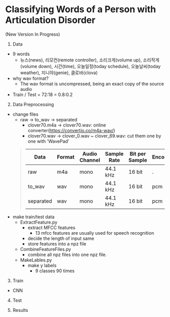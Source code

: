 # Classifying Words of a Person with Articulation Disorder

(New Version In Progress)

1. Data
- 9 words
    - 뉴스(news), 리모컨(remote controller), 소리크게(volume up), 소리작게(volume down), 시간(time), 오늘일정(today schedule), 오늘날씨(today weather), 지니야(genie), 클로바(clova)
- why wav format? 
    - The wav format is uncompressed, being an exact copy of the source audio
- Train / Test = 72:18 = 0.8:0.2

2. Data Preprocessing
- change files
    - raw -> to_wav -> separated
        - clover70.m4a -> clover70.wav: online converter(https://convertio.co/m4a-wav/)
        - clover70.wav -> clover_0.wav ~ clover_69.wav: cut them one by one with 'WavePad'
    > |Data|Format|Audio Channel|Sample Rate|Bit per Sample|Encoding|
    > |---|---|---|---|---|---|
    > |raw|m4a|mono|44.1 kHz|16 bit|.|
    > |to_wav|wav|mono|44.1 kHz|16 bit|pcm|
    > |separated|wav|mono|44.1 kHz|16 bit|pcm|
- make train/test data
    - ExtractFeature.py
        - extract MFCC features
            - 13 mfcc features are usually used for speech recognition
        - decide the length of input same
        - store features into a npz file
    - CombineFeatureFiles.py
        - combine all npz files into one npz file.
    - MakeLables.py
        - make y labels
            - 9 classes 90 times

3. Train
- CNN

4. Test

5. Results